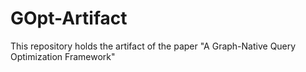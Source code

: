 # GOpt-Artifact
This repository holds the artifact of the paper "A Graph-Native Query Optimization Framework"
